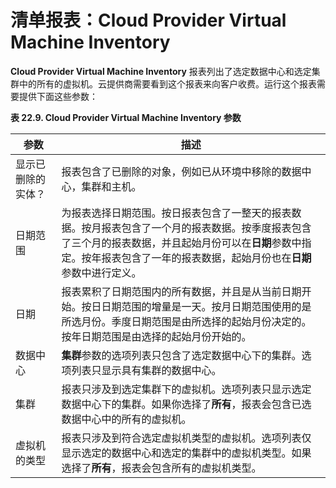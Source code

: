 # 清单报表：Cloud Provider Virtual Machine Inventory

**Cloud Provider Virtual Machine Inventory** 报表列出了选定数据中心和选定集群中的所有的虚拟机。云提供商需要看到这个报表来向客户收费。运行这个报表需要提供下面这些参数：

**表 22.9. Cloud Provider Virtual Machine Inventory 参数**

| 参数 | 描述 |
  -- | -- |
| 显示已删除的实体？ | 报表包含了已删除的对象，例如已从环境中移除的数据中心，集群和主机。 |
| 日期范围 | 为报表选择日期范围。按日报表包含了一整天的报表数据。按月报表包含了一个月的报表数据。按季度报表包含了三个月的报表数据，并且起始月份可以在**日期**参数中指定。按年报表包含了一年的报表数据，起始月份也在**日期**参数中进行定义。 |
| 日期 | 报表累积了日期范围内的所有数据，并且是从当前日期开始。按日日期范围的增量是一天。按月日期范围使用的是所选月份。季度日期范围是由所选择的起始月份决定的。按年日期范围是由选择的起始月份开始的。 |
| 数据中心 | **集群**参数的选项列表只包含了选定数据中心下的集群。选项列表只显示具有集群的数据中心。 |
| 集群 | 报表只涉及到选定集群下的虚拟机。选项列表只显示选定数据中心下的集群。如果你选择了**所有**，报表会包含已选数据中心中的所有的虚拟机。 |
| 虚拟机的类型 | 报表只涉及到符合选定虚拟机类型的虚拟机。选项列表仅显示选定的数据中心和选定的集群中的虚拟机类型。如果选择了**所有**，报表会包含所有的虚拟机类型。 |
